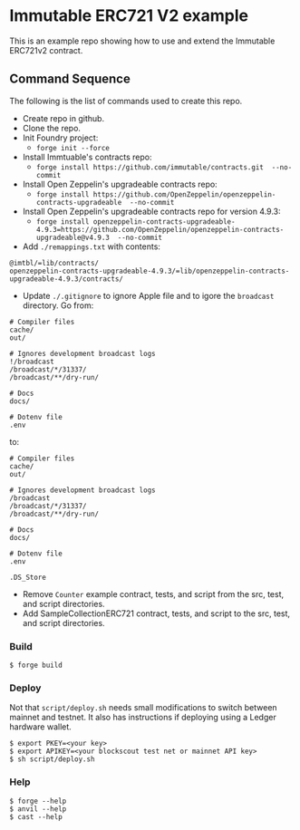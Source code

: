 # Immutable ERC721 V2 example

This is an example repo showing how to use and extend the Immutable ERC721v2 contract.

## Command Sequence

The following is the list of commands used to create this repo.

- Create repo in github. 
- Clone the repo.
- Init Foundry project: 
  - `forge init --force`
- Install Immtuable's contracts repo:
  - `forge install https://github.com/immutable/contracts.git  --no-commit`
- Install Open Zeppelin's upgradeable contracts repo:
  - `forge install https://github.com/OpenZeppelin/openzeppelin-contracts-upgradeable  --no-commit`
- Install Open Zeppelin's upgradeable contracts repo for version 4.9.3:
  - `forge install openzeppelin-contracts-upgradeable-4.9.3=https://github.com/OpenZeppelin/openzeppelin-contracts-upgradeable@v4.9.3  --no-commit`
- Add `./remappings.txt` with contents:
```
@imtbl/=lib/contracts/
openzeppelin-contracts-upgradeable-4.9.3/=lib/openzeppelin-contracts-upgradeable-4.9.3/contracts/
```
- Update `./.gitignore` to ignore Apple file and to igore the `broadcast` directory. Go from:
```
# Compiler files
cache/
out/

# Ignores development broadcast logs
!/broadcast
/broadcast/*/31337/
/broadcast/**/dry-run/

# Docs
docs/

# Dotenv file
.env
```
to:
```
# Compiler files
cache/
out/

# Ignores development broadcast logs
/broadcast
/broadcast/*/31337/
/broadcast/**/dry-run/

# Docs
docs/

# Dotenv file
.env

.DS_Store
```
- Remove `Counter` example contract, tests, and script from the src, test, and script directories.
- Add SampleCollectionERC721 contract, tests, and script to the src, test, and script directories.




### Build

```shell
$ forge build
```

### Deploy

Not that `script/deploy.sh` needs small modifications to switch between mainnet and testnet. It also has instructions if deploying using a Ledger hardware wallet.

```shell
$ export PKEY=<your key>
$ export APIKEY=<your blockscout test net or mainnet API key>
$ sh script/deploy.sh
```



### Help

```shell
$ forge --help
$ anvil --help
$ cast --help
```


